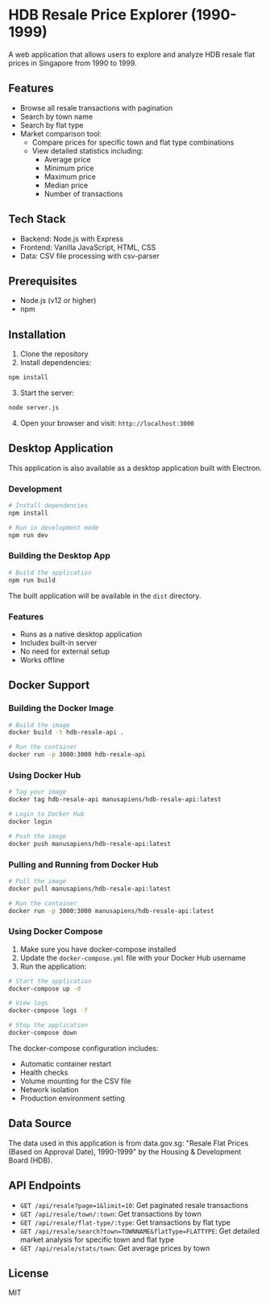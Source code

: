 # HDB Resale Price Explorer (1990-1999)

A web application that allows users to explore and analyze HDB resale flat prices in Singapore from 1990 to 1999.

## Features

- Browse all resale transactions with pagination
- Search by town name
- Search by flat type
- Market comparison tool:
  - Compare prices for specific town and flat type combinations
  - View detailed statistics including:
    - Average price
    - Minimum price
    - Maximum price
    - Median price
    - Number of transactions

## Tech Stack

- Backend: Node.js with Express
- Frontend: Vanilla JavaScript, HTML, CSS
- Data: CSV file processing with csv-parser

## Prerequisites

- Node.js (v12 or higher)
- npm

## Installation

1. Clone the repository
2. Install dependencies:
```bash
npm install
```

3. Start the server:
```bash
node server.js
```

4. Open your browser and visit: `http://localhost:3000`

## Desktop Application

This application is also available as a desktop application built with Electron.

### Development

```bash
# Install dependencies
npm install

# Run in development mode
npm run dev
```

### Building the Desktop App

```bash
# Build the application
npm run build
```

The built application will be available in the `dist` directory.

### Features
- Runs as a native desktop application
- Includes built-in server
- No need for external setup
- Works offline

## Docker Support

### Building the Docker Image

```bash
# Build the image
docker build -t hdb-resale-api .

# Run the container
docker run -p 3000:3000 hdb-resale-api
```

### Using Docker Hub

```bash
# Tag your image
docker tag hdb-resale-api manusapiens/hdb-resale-api:latest

# Login to Docker Hub
docker login

# Push the image
docker push manusapiens/hdb-resale-api:latest
```

### Pulling and Running from Docker Hub

```bash
# Pull the image
docker pull manusapiens/hdb-resale-api:latest

# Run the container
docker run -p 3000:3000 manusapiens/hdb-resale-api:latest
```

### Using Docker Compose

1. Make sure you have docker-compose installed
2. Update the `docker-compose.yml` file with your Docker Hub username
3. Run the application:

```bash
# Start the application
docker-compose up -d

# View logs
docker-compose logs -f

# Stop the application
docker-compose down
```

The docker-compose configuration includes:
- Automatic container restart
- Health checks
- Volume mounting for the CSV file
- Network isolation
- Production environment setting

## Data Source

The data used in this application is from data.gov.sg:
"Resale Flat Prices (Based on Approval Date), 1990-1999" by the Housing & Development Board (HDB).

## API Endpoints

- `GET /api/resale?page=1&limit=10`: Get paginated resale transactions
- `GET /api/resale/town/:town`: Get transactions by town
- `GET /api/resale/flat-type/:type`: Get transactions by flat type
- `GET /api/resale/search?town=TOWNNAME&flatType=FLATTYPE`: Get detailed market analysis for specific town and flat type
- `GET /api/resale/stats/town`: Get average prices by town

## License

MIT
